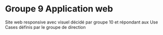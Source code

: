 # Groupe 9 Application web

Site web responsive avec visuel décidé par groupe 10 et répondant aux Use Cases définis par le
groupe de direction
